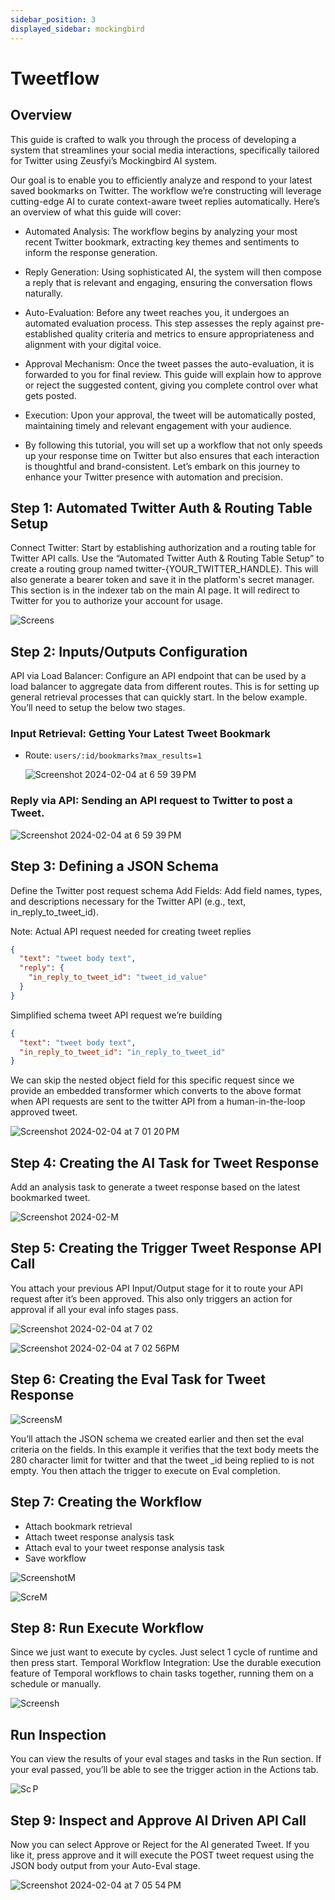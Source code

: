 ```yaml
---
sidebar_position: 3
displayed_sidebar: mockingbird
---
```


# Tweetflow

## Overview

This guide is crafted to walk you through the process of developing a system that streamlines your social media
interactions, specifically tailored for Twitter using Zeusfyi’s Mockingbird AI system.

Our goal is to enable you to efficiently analyze and respond to your latest saved bookmarks on Twitter. The workflow
we’re constructing will leverage cutting-edge AI to curate context-aware tweet replies automatically. Here’s an overview
of what this guide will cover:

- Automated Analysis: The workflow begins by analyzing your most recent Twitter bookmark, extracting key themes and
  sentiments to inform the response generation.
- Reply Generation: Using sophisticated AI, the system will then compose a reply that is relevant and engaging, ensuring
  the conversation flows naturally.
- Auto-Evaluation: Before any tweet reaches you, it undergoes an automated evaluation process. This step assesses the
  reply against pre-established quality criteria and metrics to ensure appropriateness and alignment with your digital
  voice.
- Approval Mechanism: Once the tweet passes the auto-evaluation, it is forwarded to you for final review. This guide
  will explain how to approve or reject the suggested content, giving you complete control over what gets posted.
- Execution: Upon your approval, the tweet will be automatically posted, maintaining timely and relevant engagement with
  your audience.

- By following this tutorial, you will set up a workflow that not only speeds up your response time on Twitter but also
  ensures that each interaction is thoughtful and brand-consistent. Let’s embark on this journey to enhance your Twitter
  presence with automation and precision.

## Step 1: Automated Twitter Auth & Routing Table Setup

Connect Twitter: Start by establishing authorization and a routing table for Twitter API calls.
Use the “Automated Twitter Auth & Routing Table Setup” to create a routing group named twitter-{YOUR_TWITTER_HANDLE}.
This will also generate a bearer token and save it in the platform's secret manager.
This section is in the indexer tab on the main AI page. It will redirect to Twitter for you to authorize your account
for usage.

![Screens](https://github.com/zeus-fyi/zeus/assets/17446735/25300931-cfd3-466d-b898-15bce758c50f)

## Step 2: Inputs/Outputs Configuration

API via Load Balancer: Configure an API endpoint that can be used by a load balancer to aggregate data from different
routes.
This is for setting up general retrieval processes that can quickly start. In the below example. You’ll need to setup
the below two stages.

### Input Retrieval: Getting Your Latest Tweet Bookmark

- Route: `users/:id/bookmarks?max_results=1`

  ![Screenshot 2024-02-04 at 6 59 39 PM](https://github.com/zeus-fyi/zeus/assets/17446735/eba87817-1f9d-4260-869a-43dbf4f638cb)

### Reply via API: Sending an API request to Twitter to post a Tweet.

![Screenshot 2024-02-04 at 6 59 39 PM](https://github.com/zeus-fyi/zeus/assets/17446735/eba87817-1f9d-4260-869a-43dbf4f638cb)

## Step 3: Defining a JSON Schema

Define the Twitter post request schema
Add Fields: Add field names, types, and descriptions necessary for the Twitter API (e.g., text, in_reply_to_tweet_id).

Note: Actual API request needed for creating tweet replies

```json
{
  "text": "tweet body text",
  "reply": {
    "in_reply_to_tweet_id": "tweet_id_value"
  }
}
```

Simplified schema tweet API request we’re building

```json
{
  "text": "tweet body text",
  "in_reply_to_tweet_id": "in_reply_to_tweet_id"
}
```

We can skip the nested object field for this specific request since we provide an embedded transformer which
converts to the above format when API requests are sent to the twitter API from a human-in-the-loop approved tweet.

![Screenshot 2024-02-04 at 7 01 20 PM](https://github.com/zeus-fyi/zeus/assets/17446735/df3548a6-35b8-445c-a155-0376856f0fc9)

## Step 4: Creating the AI Task for Tweet Response

Add an analysis task to generate a tweet response based on the latest bookmarked tweet.

![Screenshot 2024-02-M](https://github.com/zeus-fyi/zeus/assets/17446735/64a741bc-72fe-4eb4-90a1-0d89be0afa15)

## Step 5: Creating the Trigger Tweet Response API Call

You attach your previous API Input/Output stage for it to route your API request after it’s been approved. This also
only triggers an action for approval if all your eval info stages pass.

![Screenshot 2024-02-04 at 7 02 ](https://github.com/zeus-fyi/zeus/assets/17446735/8d39c309-581c-4a0e-9c4d-a1ae0dc72215)

![Screenshot 2024-02-04 at 7 02 56PM](https://github.com/zeus-fyi/zeus/assets/17446735/9f3f07d0-dffb-448c-ab2e-87867b87b6f4)

## Step 6: Creating the Eval Task for Tweet Response

![ScreensM](https://github.com/zeus-fyi/zeus/assets/17446735/a93e1279-6d4e-4a30-86ae-3706cda56e5f)

You’ll attach the JSON schema we created earlier and then set the eval criteria on the fields. In this example it
verifies that the text body meets the 280 character limit for twitter and that the tweet _id being replied to is not
empty. You then attach the trigger to execute on Eval completion.

## Step 7: Creating the Workflow

- Attach bookmark retrieval
- Attach tweet response analysis task
- Attach eval to your tweet response analysis task
- Save workflow

![ScreenshotM](https://github.com/zeus-fyi/zeus/assets/17446735/c1944550-3fad-4f79-afc5-55db9887c9a2)

![ScreM](https://github.com/zeus-fyi/zeus/assets/17446735/07e041fa-e344-434a-9afe-c2b385463758)

## Step 8: Run Execute Workflow

Since we just want to execute by cycles. Just select 1 cycle of runtime and then press start.
Temporal Workflow Integration: Use the durable execution feature of Temporal workflows to chain tasks together, running
them on a schedule or manually.

![Screensh](https://github.com/zeus-fyi/zeus/assets/17446735/4142dfa7-57f1-4a9d-8d5d-d65c49239072)

## Run Inspection

You can view the results of your eval stages and tasks in the Run section. If your eval passed, you’ll be able to see
the trigger action in the Actions tab.

![Sc P](https://github.com/zeus-fyi/zeus/assets/17446735/c20e47b1-d415-441c-b872-55a4b3097413)

## Step 9: Inspect and Approve AI Driven API Call

Now you can select Approve or Reject for the AI generated Tweet. If you like it, press approve and it will execute the
POST tweet request using the JSON body output from your Auto-Eval stage.

![Screenshot 2024-02-04 at 7 05 54 PM](https://github.com/zeus-fyi/zeus/assets/17446735/f8c2911a-6e47-42c9-b95c-a9d374017fa9)